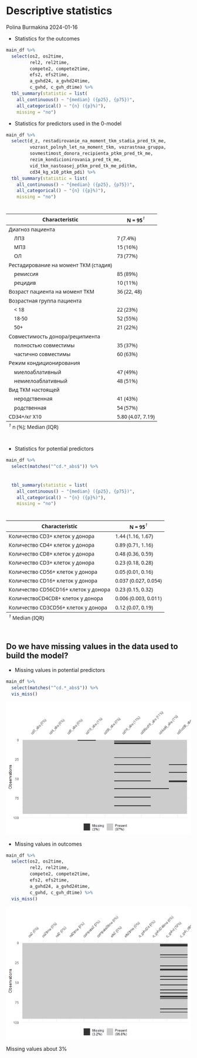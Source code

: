 Descriptive statistics
================
Polina Burmakina
2024-01-16

- Statistics for the outcomes

``` r
main_df %>%
  select(os2, os2time, 
         rel2, rel2time, 
         compete2, compete2time, 
         efs2, efs2time, 
         a_gvhd24, a_gvhd24time, 
         c_gvhd, c_gvh_dtime) %>%
  tbl_summary(statistic = list(
    all_continuous() ~ "{median} ({p25}, {p75})",
    all_categorical() ~ "{n} ({p}%)"),
    missing = "no")
```


- Statistics for predictors used in the 0-model

``` r
main_df %>%
  select(d_z, restadirovanie_na_moment_tkm_stadia_pred_tk_me,  
         vozrast_polnyh_let_na_moment_tkm, vozrastnaa_gruppa, 
         sovmestimost_donora_recipienta_ptkm_pred_tk_me, 
         rezim_kondicionirovania_pred_tk_me, 
         vid_tkm_nastoasej_ptkm_pred_tk_me_pditkm, 
         cd34_kg_x10_ptkm_pdi) %>%
  tbl_summary(statistic = list(
    all_continuous() ~ "{median} ({p25}, {p75})",
    all_categorical() ~ "{n} ({p}%)"), 
    missing = "no")
```

<div id="febcoyoeie" style="padding-left:0px;padding-right:0px;padding-top:10px;padding-bottom:10px;overflow-x:auto;overflow-y:auto;width:auto;height:auto;">
<style>#febcoyoeie table {
  font-family: system-ui, 'Segoe UI', Roboto, Helvetica, Arial, sans-serif, 'Apple Color Emoji', 'Segoe UI Emoji', 'Segoe UI Symbol', 'Noto Color Emoji';
  -webkit-font-smoothing: antialiased;
  -moz-osx-font-smoothing: grayscale;
}
&#10;#febcoyoeie thead, #febcoyoeie tbody, #febcoyoeie tfoot, #febcoyoeie tr, #febcoyoeie td, #febcoyoeie th {
  border-style: none;
}
&#10;#febcoyoeie p {
  margin: 0;
  padding: 0;
}
&#10;#febcoyoeie .gt_table {
  display: table;
  border-collapse: collapse;
  line-height: normal;
  margin-left: auto;
  margin-right: auto;
  color: #333333;
  font-size: 16px;
  font-weight: normal;
  font-style: normal;
  background-color: #FFFFFF;
  width: auto;
  border-top-style: solid;
  border-top-width: 2px;
  border-top-color: #A8A8A8;
  border-right-style: none;
  border-right-width: 2px;
  border-right-color: #D3D3D3;
  border-bottom-style: solid;
  border-bottom-width: 2px;
  border-bottom-color: #A8A8A8;
  border-left-style: none;
  border-left-width: 2px;
  border-left-color: #D3D3D3;
}
&#10;#febcoyoeie .gt_caption {
  padding-top: 4px;
  padding-bottom: 4px;
}
&#10;#febcoyoeie .gt_title {
  color: #333333;
  font-size: 125%;
  font-weight: initial;
  padding-top: 4px;
  padding-bottom: 4px;
  padding-left: 5px;
  padding-right: 5px;
  border-bottom-color: #FFFFFF;
  border-bottom-width: 0;
}
&#10;#febcoyoeie .gt_subtitle {
  color: #333333;
  font-size: 85%;
  font-weight: initial;
  padding-top: 3px;
  padding-bottom: 5px;
  padding-left: 5px;
  padding-right: 5px;
  border-top-color: #FFFFFF;
  border-top-width: 0;
}
&#10;#febcoyoeie .gt_heading {
  background-color: #FFFFFF;
  text-align: center;
  border-bottom-color: #FFFFFF;
  border-left-style: none;
  border-left-width: 1px;
  border-left-color: #D3D3D3;
  border-right-style: none;
  border-right-width: 1px;
  border-right-color: #D3D3D3;
}
&#10;#febcoyoeie .gt_bottom_border {
  border-bottom-style: solid;
  border-bottom-width: 2px;
  border-bottom-color: #D3D3D3;
}
&#10;#febcoyoeie .gt_col_headings {
  border-top-style: solid;
  border-top-width: 2px;
  border-top-color: #D3D3D3;
  border-bottom-style: solid;
  border-bottom-width: 2px;
  border-bottom-color: #D3D3D3;
  border-left-style: none;
  border-left-width: 1px;
  border-left-color: #D3D3D3;
  border-right-style: none;
  border-right-width: 1px;
  border-right-color: #D3D3D3;
}
&#10;#febcoyoeie .gt_col_heading {
  color: #333333;
  background-color: #FFFFFF;
  font-size: 100%;
  font-weight: normal;
  text-transform: inherit;
  border-left-style: none;
  border-left-width: 1px;
  border-left-color: #D3D3D3;
  border-right-style: none;
  border-right-width: 1px;
  border-right-color: #D3D3D3;
  vertical-align: bottom;
  padding-top: 5px;
  padding-bottom: 6px;
  padding-left: 5px;
  padding-right: 5px;
  overflow-x: hidden;
}
&#10;#febcoyoeie .gt_column_spanner_outer {
  color: #333333;
  background-color: #FFFFFF;
  font-size: 100%;
  font-weight: normal;
  text-transform: inherit;
  padding-top: 0;
  padding-bottom: 0;
  padding-left: 4px;
  padding-right: 4px;
}
&#10;#febcoyoeie .gt_column_spanner_outer:first-child {
  padding-left: 0;
}
&#10;#febcoyoeie .gt_column_spanner_outer:last-child {
  padding-right: 0;
}
&#10;#febcoyoeie .gt_column_spanner {
  border-bottom-style: solid;
  border-bottom-width: 2px;
  border-bottom-color: #D3D3D3;
  vertical-align: bottom;
  padding-top: 5px;
  padding-bottom: 5px;
  overflow-x: hidden;
  display: inline-block;
  width: 100%;
}
&#10;#febcoyoeie .gt_spanner_row {
  border-bottom-style: hidden;
}
&#10;#febcoyoeie .gt_group_heading {
  padding-top: 8px;
  padding-bottom: 8px;
  padding-left: 5px;
  padding-right: 5px;
  color: #333333;
  background-color: #FFFFFF;
  font-size: 100%;
  font-weight: initial;
  text-transform: inherit;
  border-top-style: solid;
  border-top-width: 2px;
  border-top-color: #D3D3D3;
  border-bottom-style: solid;
  border-bottom-width: 2px;
  border-bottom-color: #D3D3D3;
  border-left-style: none;
  border-left-width: 1px;
  border-left-color: #D3D3D3;
  border-right-style: none;
  border-right-width: 1px;
  border-right-color: #D3D3D3;
  vertical-align: middle;
  text-align: left;
}
&#10;#febcoyoeie .gt_empty_group_heading {
  padding: 0.5px;
  color: #333333;
  background-color: #FFFFFF;
  font-size: 100%;
  font-weight: initial;
  border-top-style: solid;
  border-top-width: 2px;
  border-top-color: #D3D3D3;
  border-bottom-style: solid;
  border-bottom-width: 2px;
  border-bottom-color: #D3D3D3;
  vertical-align: middle;
}
&#10;#febcoyoeie .gt_from_md > :first-child {
  margin-top: 0;
}
&#10;#febcoyoeie .gt_from_md > :last-child {
  margin-bottom: 0;
}
&#10;#febcoyoeie .gt_row {
  padding-top: 8px;
  padding-bottom: 8px;
  padding-left: 5px;
  padding-right: 5px;
  margin: 10px;
  border-top-style: solid;
  border-top-width: 1px;
  border-top-color: #D3D3D3;
  border-left-style: none;
  border-left-width: 1px;
  border-left-color: #D3D3D3;
  border-right-style: none;
  border-right-width: 1px;
  border-right-color: #D3D3D3;
  vertical-align: middle;
  overflow-x: hidden;
}
&#10;#febcoyoeie .gt_stub {
  color: #333333;
  background-color: #FFFFFF;
  font-size: 100%;
  font-weight: initial;
  text-transform: inherit;
  border-right-style: solid;
  border-right-width: 2px;
  border-right-color: #D3D3D3;
  padding-left: 5px;
  padding-right: 5px;
}
&#10;#febcoyoeie .gt_stub_row_group {
  color: #333333;
  background-color: #FFFFFF;
  font-size: 100%;
  font-weight: initial;
  text-transform: inherit;
  border-right-style: solid;
  border-right-width: 2px;
  border-right-color: #D3D3D3;
  padding-left: 5px;
  padding-right: 5px;
  vertical-align: top;
}
&#10;#febcoyoeie .gt_row_group_first td {
  border-top-width: 2px;
}
&#10;#febcoyoeie .gt_row_group_first th {
  border-top-width: 2px;
}
&#10;#febcoyoeie .gt_summary_row {
  color: #333333;
  background-color: #FFFFFF;
  text-transform: inherit;
  padding-top: 8px;
  padding-bottom: 8px;
  padding-left: 5px;
  padding-right: 5px;
}
&#10;#febcoyoeie .gt_first_summary_row {
  border-top-style: solid;
  border-top-color: #D3D3D3;
}
&#10;#febcoyoeie .gt_first_summary_row.thick {
  border-top-width: 2px;
}
&#10;#febcoyoeie .gt_last_summary_row {
  padding-top: 8px;
  padding-bottom: 8px;
  padding-left: 5px;
  padding-right: 5px;
  border-bottom-style: solid;
  border-bottom-width: 2px;
  border-bottom-color: #D3D3D3;
}
&#10;#febcoyoeie .gt_grand_summary_row {
  color: #333333;
  background-color: #FFFFFF;
  text-transform: inherit;
  padding-top: 8px;
  padding-bottom: 8px;
  padding-left: 5px;
  padding-right: 5px;
}
&#10;#febcoyoeie .gt_first_grand_summary_row {
  padding-top: 8px;
  padding-bottom: 8px;
  padding-left: 5px;
  padding-right: 5px;
  border-top-style: double;
  border-top-width: 6px;
  border-top-color: #D3D3D3;
}
&#10;#febcoyoeie .gt_last_grand_summary_row_top {
  padding-top: 8px;
  padding-bottom: 8px;
  padding-left: 5px;
  padding-right: 5px;
  border-bottom-style: double;
  border-bottom-width: 6px;
  border-bottom-color: #D3D3D3;
}
&#10;#febcoyoeie .gt_striped {
  background-color: rgba(128, 128, 128, 0.05);
}
&#10;#febcoyoeie .gt_table_body {
  border-top-style: solid;
  border-top-width: 2px;
  border-top-color: #D3D3D3;
  border-bottom-style: solid;
  border-bottom-width: 2px;
  border-bottom-color: #D3D3D3;
}
&#10;#febcoyoeie .gt_footnotes {
  color: #333333;
  background-color: #FFFFFF;
  border-bottom-style: none;
  border-bottom-width: 2px;
  border-bottom-color: #D3D3D3;
  border-left-style: none;
  border-left-width: 2px;
  border-left-color: #D3D3D3;
  border-right-style: none;
  border-right-width: 2px;
  border-right-color: #D3D3D3;
}
&#10;#febcoyoeie .gt_footnote {
  margin: 0px;
  font-size: 90%;
  padding-top: 4px;
  padding-bottom: 4px;
  padding-left: 5px;
  padding-right: 5px;
}
&#10;#febcoyoeie .gt_sourcenotes {
  color: #333333;
  background-color: #FFFFFF;
  border-bottom-style: none;
  border-bottom-width: 2px;
  border-bottom-color: #D3D3D3;
  border-left-style: none;
  border-left-width: 2px;
  border-left-color: #D3D3D3;
  border-right-style: none;
  border-right-width: 2px;
  border-right-color: #D3D3D3;
}
&#10;#febcoyoeie .gt_sourcenote {
  font-size: 90%;
  padding-top: 4px;
  padding-bottom: 4px;
  padding-left: 5px;
  padding-right: 5px;
}
&#10;#febcoyoeie .gt_left {
  text-align: left;
}
&#10;#febcoyoeie .gt_center {
  text-align: center;
}
&#10;#febcoyoeie .gt_right {
  text-align: right;
  font-variant-numeric: tabular-nums;
}
&#10;#febcoyoeie .gt_font_normal {
  font-weight: normal;
}
&#10;#febcoyoeie .gt_font_bold {
  font-weight: bold;
}
&#10;#febcoyoeie .gt_font_italic {
  font-style: italic;
}
&#10;#febcoyoeie .gt_super {
  font-size: 65%;
}
&#10;#febcoyoeie .gt_footnote_marks {
  font-size: 75%;
  vertical-align: 0.4em;
  position: initial;
}
&#10;#febcoyoeie .gt_asterisk {
  font-size: 100%;
  vertical-align: 0;
}
&#10;#febcoyoeie .gt_indent_1 {
  text-indent: 5px;
}
&#10;#febcoyoeie .gt_indent_2 {
  text-indent: 10px;
}
&#10;#febcoyoeie .gt_indent_3 {
  text-indent: 15px;
}
&#10;#febcoyoeie .gt_indent_4 {
  text-indent: 20px;
}
&#10;#febcoyoeie .gt_indent_5 {
  text-indent: 25px;
}
</style>
<table class="gt_table" data-quarto-disable-processing="false" data-quarto-bootstrap="false">
  <thead>
    &#10;    <tr class="gt_col_headings">
      <th class="gt_col_heading gt_columns_bottom_border gt_left" rowspan="1" colspan="1" scope="col" id="&lt;strong&gt;Characteristic&lt;/strong&gt;"><strong>Characteristic</strong></th>
      <th class="gt_col_heading gt_columns_bottom_border gt_center" rowspan="1" colspan="1" scope="col" id="&lt;strong&gt;N = 95&lt;/strong&gt;&lt;span class=&quot;gt_footnote_marks&quot; style=&quot;white-space:nowrap;font-style:italic;font-weight:normal;&quot;&gt;&lt;sup&gt;1&lt;/sup&gt;&lt;/span&gt;"><strong>N = 95</strong><span class="gt_footnote_marks" style="white-space:nowrap;font-style:italic;font-weight:normal;"><sup>1</sup></span></th>
    </tr>
  </thead>
  <tbody class="gt_table_body">
    <tr><td headers="label" class="gt_row gt_left">Диагноз пациента</td>
<td headers="stat_0" class="gt_row gt_center"><br /></td></tr>
    <tr><td headers="label" class="gt_row gt_left">    ЛПЗ</td>
<td headers="stat_0" class="gt_row gt_center">7 (7.4%)</td></tr>
    <tr><td headers="label" class="gt_row gt_left">    МПЗ</td>
<td headers="stat_0" class="gt_row gt_center">15 (16%)</td></tr>
    <tr><td headers="label" class="gt_row gt_left">    ОЛ</td>
<td headers="stat_0" class="gt_row gt_center">73 (77%)</td></tr>
    <tr><td headers="label" class="gt_row gt_left">Рестадирование на момент ТКМ (стадия)</td>
<td headers="stat_0" class="gt_row gt_center"><br /></td></tr>
    <tr><td headers="label" class="gt_row gt_left">    ремиссия</td>
<td headers="stat_0" class="gt_row gt_center">85 (89%)</td></tr>
    <tr><td headers="label" class="gt_row gt_left">    рецидив</td>
<td headers="stat_0" class="gt_row gt_center">10 (11%)</td></tr>
    <tr><td headers="label" class="gt_row gt_left">Возраст пациента на момент ТКМ</td>
<td headers="stat_0" class="gt_row gt_center">36 (22, 48)</td></tr>
    <tr><td headers="label" class="gt_row gt_left">Возрастная группа пациента</td>
<td headers="stat_0" class="gt_row gt_center"><br /></td></tr>
    <tr><td headers="label" class="gt_row gt_left">    &lt; 18</td>
<td headers="stat_0" class="gt_row gt_center">22 (23%)</td></tr>
    <tr><td headers="label" class="gt_row gt_left">    18-50</td>
<td headers="stat_0" class="gt_row gt_center">52 (55%)</td></tr>
    <tr><td headers="label" class="gt_row gt_left">    50+</td>
<td headers="stat_0" class="gt_row gt_center">21 (22%)</td></tr>
    <tr><td headers="label" class="gt_row gt_left">Совместимость донора/реципиента</td>
<td headers="stat_0" class="gt_row gt_center"><br /></td></tr>
    <tr><td headers="label" class="gt_row gt_left">    полностью совместимы</td>
<td headers="stat_0" class="gt_row gt_center">35 (37%)</td></tr>
    <tr><td headers="label" class="gt_row gt_left">    частично совместимы</td>
<td headers="stat_0" class="gt_row gt_center">60 (63%)</td></tr>
    <tr><td headers="label" class="gt_row gt_left">Режим кондиционирования</td>
<td headers="stat_0" class="gt_row gt_center"><br /></td></tr>
    <tr><td headers="label" class="gt_row gt_left">    миелоаблативный</td>
<td headers="stat_0" class="gt_row gt_center">47 (49%)</td></tr>
    <tr><td headers="label" class="gt_row gt_left">    немиелоаблативный</td>
<td headers="stat_0" class="gt_row gt_center">48 (51%)</td></tr>
    <tr><td headers="label" class="gt_row gt_left">Вид ТКМ настоящей </td>
<td headers="stat_0" class="gt_row gt_center"><br /></td></tr>
    <tr><td headers="label" class="gt_row gt_left">    неродственная</td>
<td headers="stat_0" class="gt_row gt_center">41 (43%)</td></tr>
    <tr><td headers="label" class="gt_row gt_left">    родственная</td>
<td headers="stat_0" class="gt_row gt_center">54 (57%)</td></tr>
    <tr><td headers="label" class="gt_row gt_left">CD34+/кг X10 </td>
<td headers="stat_0" class="gt_row gt_center">5.80 (4.07, 7.19)</td></tr>
  </tbody>
  &#10;  <tfoot class="gt_footnotes">
    <tr>
      <td class="gt_footnote" colspan="2"><span class="gt_footnote_marks" style="white-space:nowrap;font-style:italic;font-weight:normal;"><sup>1</sup></span> n (%); Median (IQR)</td>
    </tr>
  </tfoot>
</table>
</div>

- Statistics for potential predictors

``` r
main_df %>% 
  select(matches("^cd.*_abs$")) %>% 
  
  
  tbl_summary(statistic = list(
    all_continuous() ~ "{median} ({p25}, {p75})",
    all_categorical() ~ "{n} ({p}%)"), 
    missing = "no")
```

<div id="nsgxyivfla" style="padding-left:0px;padding-right:0px;padding-top:10px;padding-bottom:10px;overflow-x:auto;overflow-y:auto;width:auto;height:auto;">
<style>#nsgxyivfla table {
  font-family: system-ui, 'Segoe UI', Roboto, Helvetica, Arial, sans-serif, 'Apple Color Emoji', 'Segoe UI Emoji', 'Segoe UI Symbol', 'Noto Color Emoji';
  -webkit-font-smoothing: antialiased;
  -moz-osx-font-smoothing: grayscale;
}
&#10;#nsgxyivfla thead, #nsgxyivfla tbody, #nsgxyivfla tfoot, #nsgxyivfla tr, #nsgxyivfla td, #nsgxyivfla th {
  border-style: none;
}
&#10;#nsgxyivfla p {
  margin: 0;
  padding: 0;
}
&#10;#nsgxyivfla .gt_table {
  display: table;
  border-collapse: collapse;
  line-height: normal;
  margin-left: auto;
  margin-right: auto;
  color: #333333;
  font-size: 16px;
  font-weight: normal;
  font-style: normal;
  background-color: #FFFFFF;
  width: auto;
  border-top-style: solid;
  border-top-width: 2px;
  border-top-color: #A8A8A8;
  border-right-style: none;
  border-right-width: 2px;
  border-right-color: #D3D3D3;
  border-bottom-style: solid;
  border-bottom-width: 2px;
  border-bottom-color: #A8A8A8;
  border-left-style: none;
  border-left-width: 2px;
  border-left-color: #D3D3D3;
}
&#10;#nsgxyivfla .gt_caption {
  padding-top: 4px;
  padding-bottom: 4px;
}
&#10;#nsgxyivfla .gt_title {
  color: #333333;
  font-size: 125%;
  font-weight: initial;
  padding-top: 4px;
  padding-bottom: 4px;
  padding-left: 5px;
  padding-right: 5px;
  border-bottom-color: #FFFFFF;
  border-bottom-width: 0;
}
&#10;#nsgxyivfla .gt_subtitle {
  color: #333333;
  font-size: 85%;
  font-weight: initial;
  padding-top: 3px;
  padding-bottom: 5px;
  padding-left: 5px;
  padding-right: 5px;
  border-top-color: #FFFFFF;
  border-top-width: 0;
}
&#10;#nsgxyivfla .gt_heading {
  background-color: #FFFFFF;
  text-align: center;
  border-bottom-color: #FFFFFF;
  border-left-style: none;
  border-left-width: 1px;
  border-left-color: #D3D3D3;
  border-right-style: none;
  border-right-width: 1px;
  border-right-color: #D3D3D3;
}
&#10;#nsgxyivfla .gt_bottom_border {
  border-bottom-style: solid;
  border-bottom-width: 2px;
  border-bottom-color: #D3D3D3;
}
&#10;#nsgxyivfla .gt_col_headings {
  border-top-style: solid;
  border-top-width: 2px;
  border-top-color: #D3D3D3;
  border-bottom-style: solid;
  border-bottom-width: 2px;
  border-bottom-color: #D3D3D3;
  border-left-style: none;
  border-left-width: 1px;
  border-left-color: #D3D3D3;
  border-right-style: none;
  border-right-width: 1px;
  border-right-color: #D3D3D3;
}
&#10;#nsgxyivfla .gt_col_heading {
  color: #333333;
  background-color: #FFFFFF;
  font-size: 100%;
  font-weight: normal;
  text-transform: inherit;
  border-left-style: none;
  border-left-width: 1px;
  border-left-color: #D3D3D3;
  border-right-style: none;
  border-right-width: 1px;
  border-right-color: #D3D3D3;
  vertical-align: bottom;
  padding-top: 5px;
  padding-bottom: 6px;
  padding-left: 5px;
  padding-right: 5px;
  overflow-x: hidden;
}
&#10;#nsgxyivfla .gt_column_spanner_outer {
  color: #333333;
  background-color: #FFFFFF;
  font-size: 100%;
  font-weight: normal;
  text-transform: inherit;
  padding-top: 0;
  padding-bottom: 0;
  padding-left: 4px;
  padding-right: 4px;
}
&#10;#nsgxyivfla .gt_column_spanner_outer:first-child {
  padding-left: 0;
}
&#10;#nsgxyivfla .gt_column_spanner_outer:last-child {
  padding-right: 0;
}
&#10;#nsgxyivfla .gt_column_spanner {
  border-bottom-style: solid;
  border-bottom-width: 2px;
  border-bottom-color: #D3D3D3;
  vertical-align: bottom;
  padding-top: 5px;
  padding-bottom: 5px;
  overflow-x: hidden;
  display: inline-block;
  width: 100%;
}
&#10;#nsgxyivfla .gt_spanner_row {
  border-bottom-style: hidden;
}
&#10;#nsgxyivfla .gt_group_heading {
  padding-top: 8px;
  padding-bottom: 8px;
  padding-left: 5px;
  padding-right: 5px;
  color: #333333;
  background-color: #FFFFFF;
  font-size: 100%;
  font-weight: initial;
  text-transform: inherit;
  border-top-style: solid;
  border-top-width: 2px;
  border-top-color: #D3D3D3;
  border-bottom-style: solid;
  border-bottom-width: 2px;
  border-bottom-color: #D3D3D3;
  border-left-style: none;
  border-left-width: 1px;
  border-left-color: #D3D3D3;
  border-right-style: none;
  border-right-width: 1px;
  border-right-color: #D3D3D3;
  vertical-align: middle;
  text-align: left;
}
&#10;#nsgxyivfla .gt_empty_group_heading {
  padding: 0.5px;
  color: #333333;
  background-color: #FFFFFF;
  font-size: 100%;
  font-weight: initial;
  border-top-style: solid;
  border-top-width: 2px;
  border-top-color: #D3D3D3;
  border-bottom-style: solid;
  border-bottom-width: 2px;
  border-bottom-color: #D3D3D3;
  vertical-align: middle;
}
&#10;#nsgxyivfla .gt_from_md > :first-child {
  margin-top: 0;
}
&#10;#nsgxyivfla .gt_from_md > :last-child {
  margin-bottom: 0;
}
&#10;#nsgxyivfla .gt_row {
  padding-top: 8px;
  padding-bottom: 8px;
  padding-left: 5px;
  padding-right: 5px;
  margin: 10px;
  border-top-style: solid;
  border-top-width: 1px;
  border-top-color: #D3D3D3;
  border-left-style: none;
  border-left-width: 1px;
  border-left-color: #D3D3D3;
  border-right-style: none;
  border-right-width: 1px;
  border-right-color: #D3D3D3;
  vertical-align: middle;
  overflow-x: hidden;
}
&#10;#nsgxyivfla .gt_stub {
  color: #333333;
  background-color: #FFFFFF;
  font-size: 100%;
  font-weight: initial;
  text-transform: inherit;
  border-right-style: solid;
  border-right-width: 2px;
  border-right-color: #D3D3D3;
  padding-left: 5px;
  padding-right: 5px;
}
&#10;#nsgxyivfla .gt_stub_row_group {
  color: #333333;
  background-color: #FFFFFF;
  font-size: 100%;
  font-weight: initial;
  text-transform: inherit;
  border-right-style: solid;
  border-right-width: 2px;
  border-right-color: #D3D3D3;
  padding-left: 5px;
  padding-right: 5px;
  vertical-align: top;
}
&#10;#nsgxyivfla .gt_row_group_first td {
  border-top-width: 2px;
}
&#10;#nsgxyivfla .gt_row_group_first th {
  border-top-width: 2px;
}
&#10;#nsgxyivfla .gt_summary_row {
  color: #333333;
  background-color: #FFFFFF;
  text-transform: inherit;
  padding-top: 8px;
  padding-bottom: 8px;
  padding-left: 5px;
  padding-right: 5px;
}
&#10;#nsgxyivfla .gt_first_summary_row {
  border-top-style: solid;
  border-top-color: #D3D3D3;
}
&#10;#nsgxyivfla .gt_first_summary_row.thick {
  border-top-width: 2px;
}
&#10;#nsgxyivfla .gt_last_summary_row {
  padding-top: 8px;
  padding-bottom: 8px;
  padding-left: 5px;
  padding-right: 5px;
  border-bottom-style: solid;
  border-bottom-width: 2px;
  border-bottom-color: #D3D3D3;
}
&#10;#nsgxyivfla .gt_grand_summary_row {
  color: #333333;
  background-color: #FFFFFF;
  text-transform: inherit;
  padding-top: 8px;
  padding-bottom: 8px;
  padding-left: 5px;
  padding-right: 5px;
}
&#10;#nsgxyivfla .gt_first_grand_summary_row {
  padding-top: 8px;
  padding-bottom: 8px;
  padding-left: 5px;
  padding-right: 5px;
  border-top-style: double;
  border-top-width: 6px;
  border-top-color: #D3D3D3;
}
&#10;#nsgxyivfla .gt_last_grand_summary_row_top {
  padding-top: 8px;
  padding-bottom: 8px;
  padding-left: 5px;
  padding-right: 5px;
  border-bottom-style: double;
  border-bottom-width: 6px;
  border-bottom-color: #D3D3D3;
}
&#10;#nsgxyivfla .gt_striped {
  background-color: rgba(128, 128, 128, 0.05);
}
&#10;#nsgxyivfla .gt_table_body {
  border-top-style: solid;
  border-top-width: 2px;
  border-top-color: #D3D3D3;
  border-bottom-style: solid;
  border-bottom-width: 2px;
  border-bottom-color: #D3D3D3;
}
&#10;#nsgxyivfla .gt_footnotes {
  color: #333333;
  background-color: #FFFFFF;
  border-bottom-style: none;
  border-bottom-width: 2px;
  border-bottom-color: #D3D3D3;
  border-left-style: none;
  border-left-width: 2px;
  border-left-color: #D3D3D3;
  border-right-style: none;
  border-right-width: 2px;
  border-right-color: #D3D3D3;
}
&#10;#nsgxyivfla .gt_footnote {
  margin: 0px;
  font-size: 90%;
  padding-top: 4px;
  padding-bottom: 4px;
  padding-left: 5px;
  padding-right: 5px;
}
&#10;#nsgxyivfla .gt_sourcenotes {
  color: #333333;
  background-color: #FFFFFF;
  border-bottom-style: none;
  border-bottom-width: 2px;
  border-bottom-color: #D3D3D3;
  border-left-style: none;
  border-left-width: 2px;
  border-left-color: #D3D3D3;
  border-right-style: none;
  border-right-width: 2px;
  border-right-color: #D3D3D3;
}
&#10;#nsgxyivfla .gt_sourcenote {
  font-size: 90%;
  padding-top: 4px;
  padding-bottom: 4px;
  padding-left: 5px;
  padding-right: 5px;
}
&#10;#nsgxyivfla .gt_left {
  text-align: left;
}
&#10;#nsgxyivfla .gt_center {
  text-align: center;
}
&#10;#nsgxyivfla .gt_right {
  text-align: right;
  font-variant-numeric: tabular-nums;
}
&#10;#nsgxyivfla .gt_font_normal {
  font-weight: normal;
}
&#10;#nsgxyivfla .gt_font_bold {
  font-weight: bold;
}
&#10;#nsgxyivfla .gt_font_italic {
  font-style: italic;
}
&#10;#nsgxyivfla .gt_super {
  font-size: 65%;
}
&#10;#nsgxyivfla .gt_footnote_marks {
  font-size: 75%;
  vertical-align: 0.4em;
  position: initial;
}
&#10;#nsgxyivfla .gt_asterisk {
  font-size: 100%;
  vertical-align: 0;
}
&#10;#nsgxyivfla .gt_indent_1 {
  text-indent: 5px;
}
&#10;#nsgxyivfla .gt_indent_2 {
  text-indent: 10px;
}
&#10;#nsgxyivfla .gt_indent_3 {
  text-indent: 15px;
}
&#10;#nsgxyivfla .gt_indent_4 {
  text-indent: 20px;
}
&#10;#nsgxyivfla .gt_indent_5 {
  text-indent: 25px;
}
</style>
<table class="gt_table" data-quarto-disable-processing="false" data-quarto-bootstrap="false">
  <thead>
    &#10;    <tr class="gt_col_headings">
      <th class="gt_col_heading gt_columns_bottom_border gt_left" rowspan="1" colspan="1" scope="col" id="&lt;strong&gt;Characteristic&lt;/strong&gt;"><strong>Characteristic</strong></th>
      <th class="gt_col_heading gt_columns_bottom_border gt_center" rowspan="1" colspan="1" scope="col" id="&lt;strong&gt;N = 95&lt;/strong&gt;&lt;span class=&quot;gt_footnote_marks&quot; style=&quot;white-space:nowrap;font-style:italic;font-weight:normal;&quot;&gt;&lt;sup&gt;1&lt;/sup&gt;&lt;/span&gt;"><strong>N = 95</strong><span class="gt_footnote_marks" style="white-space:nowrap;font-style:italic;font-weight:normal;"><sup>1</sup></span></th>
    </tr>
  </thead>
  <tbody class="gt_table_body">
    <tr><td headers="label" class="gt_row gt_left">Количество CD3+ клеток у донора</td>
<td headers="stat_0" class="gt_row gt_center">1.44 (1.16, 1.67)</td></tr>
    <tr><td headers="label" class="gt_row gt_left">Количество CD4+ клеток у донора</td>
<td headers="stat_0" class="gt_row gt_center">0.89 (0.71, 1.16)</td></tr>
    <tr><td headers="label" class="gt_row gt_left">Количество CD8+ клеток у донора</td>
<td headers="stat_0" class="gt_row gt_center">0.48 (0.36, 0.59)</td></tr>
    <tr><td headers="label" class="gt_row gt_left">Количество CD3+ клеток у донора</td>
<td headers="stat_0" class="gt_row gt_center">0.23 (0.18, 0.28)</td></tr>
    <tr><td headers="label" class="gt_row gt_left">Количество CD56+ клеток у донора</td>
<td headers="stat_0" class="gt_row gt_center">0.05 (0.01, 0.16)</td></tr>
    <tr><td headers="label" class="gt_row gt_left">Количество CD16+ клеток у донора</td>
<td headers="stat_0" class="gt_row gt_center">0.037 (0.027, 0.054)</td></tr>
    <tr><td headers="label" class="gt_row gt_left">Количество CD56CD16+ клеток у донора</td>
<td headers="stat_0" class="gt_row gt_center">0.23 (0.15, 0.32)</td></tr>
    <tr><td headers="label" class="gt_row gt_left">КоличествоCD4CD8+ клеток у донора</td>
<td headers="stat_0" class="gt_row gt_center">0.006 (0.003, 0.011)</td></tr>
    <tr><td headers="label" class="gt_row gt_left">Количество CD3CD56+ клеток у донора</td>
<td headers="stat_0" class="gt_row gt_center">0.12 (0.07, 0.19)</td></tr>
  </tbody>
  &#10;  <tfoot class="gt_footnotes">
    <tr>
      <td class="gt_footnote" colspan="2"><span class="gt_footnote_marks" style="white-space:nowrap;font-style:italic;font-weight:normal;"><sup>1</sup></span> Median (IQR)</td>
    </tr>
  </tfoot>
</table>
</div>

## Do we have missing values in the data used to build the model?

- Missing values in potential predictors

``` r
main_df %>%
  select(matches("^cd.*_abs$")) %>% 
  vis_miss() 
```

![](Burmakina/unnamed-chunk-5-1.png)<!-- -->

- Missing values in outcomes

``` r
main_df %>%
  select(os2, os2time, 
         rel2, rel2time, 
         compete2, compete2time, 
         efs2, efs2time, 
         a_gvhd24, a_gvhd24time, 
         c_gvhd, c_gvh_dtime) %>%
  vis_miss()
```

![](Burmakina/unnamed-chunk-6-1.png)<!-- -->

Missing values about 3%
